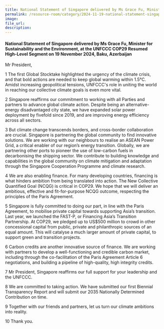 ```yaml
---
title: National Statement of Singapore delivered by Ms Grace Fu, Minister for Sustainability and the Environment, at the UNFCCC COP29 Resumed High-Level Segment on 19 November 2024, Baku, Azerbaijan
permalink: /resource-room/category/2024-11-19-national-statement-singapore-UNFCCC-COP29
image: 
file_url:
description:
---
```

#### National Statement of Singapore delivered by Ms Grace Fu, Minister for Sustainability and the Environment, at the UNFCCC COP29 Resumed High-Level Segment on 19 November 2024, Baku, Azerbaijan


Mr President,

1 The first Global Stocktake highlighted the urgency of the climate crisis, and that bold actions are needed to keep global warming within 1.5°C. Amidst increasing geopolitical tensions, UNFCCC's role in uniting the world in reaching our collective climate goals is even more vital.

2 Singapore reaffirms our commitment to working with all Parties and partners to advance global climate action. Despite being an alternative-energy disadvantaged city state, we have expanded solar power deployment by fivefold since 2019, and are improving energy efficiency across all sectors.

3 But climate change transcends borders, and cross-border collaboration are crucial. Singapore is partnering the global community to find innovative solutions. We are working with our neighbours to realise an ASEAN Power Grid, a critical enabler of our region’s energy transition. Globally, we are partnering other ports to pioneer the use of low-carbon fuels in decarbonising the shipping sector. We contribute to building knowledge and capabilities in the global community on climate mitigation and adaptation through the Singapore Cooperation Programme and climate research.

4 We are also enabling finance. For many developing countries, financing is what hinders ambition from being translated into action. The New Collective Quantified Goal (NCQG) is critical in COP29. We hope that we will deliver an ambitious, effective and fit-for-purpose NCQG outcome, respecting the principles of the Paris Agreement.

5 Singapore is fully committed to doing our part, in line with the Paris Agreement, to mobilise private capital towards supporting Asia’s transition. Last year, we launched the FAST-P, or Financing Asia’s Transition Partnership. At COP29, we pledged up to US$500 million to crowd in other concessional capital from public, private and philanthropic sources of an equal amount. This will catalyse a much larger amount of private capital, to support green and transition projects. 

6 Carbon credits are another innovative source of finance. We are working with partners to develop a well-functioning and credible carbon market, including through the co-facilitation of the Paris Agreement Article 6 negotiations, and building a pipeline of high-quality, high integrity credits.

7 Mr President, Singapore reaffirms our full support for your leadership and the UNFCCC.

8 We are committed to taking action. We have submitted our first Biennial Transparency Report and will submit our 2035 Nationally Determined Contribution on time.

9 Together with our friends and partners, let us turn our climate ambitions into reality.

10 Thank you.
